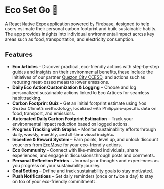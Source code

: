 # Eco Set Go 🌱

A React Native Expo application powered by Firebase, designed to help users estimate their personal carbon footprint and build sustainable habits. The app provides insights into individual environmental impact across key areas such as food, transportation, and electricity consumption.

## Features

- **Eco Articles** – Discover practical, eco-friendly actions with step-by-step guides and insights on their environmental benefits, these include the initiatives of our partner [Quezon City CCESD](facebook.com/qc.climatechangedepartment), and actions such as reducing meat-based meals to lower emissions.
- **Daily Eco Action Customization & Logging** – Choose and log personalized sustainable actions linked to Eco Articles for seamless habit tracking.
- **Carbon Footprint Quiz** – Get an initial footprint estimate using Nos Gestes Climat’s methodology, localized with Philippine-specific data on food, transport, and emissions.
- **Automated Daily Carbon Footprint Estimation** – Track your environmental impact reduction based on logged actions.
- **Progress Tracking with Graphs** – Monitor sustainability efforts through daily, weekly, monthly, and all-time visual insights.
- **Incentive & Reward System** – Earn points, level up, and unlock discount vouchers from [EcoMove](https://ecomoveph.com/) for your eco-friendly actions.
- **Eco Community** – Connect with like-minded individuals, share experiences, and engage in discussions through posts and comments.
- **Personal Reflection Entries** – Journal your thoughts and experiences as you progress on your sustainability journey.
- **Goal Setting** – Define and track sustainability goals to stay motivated.
- **Push Notifications** – Set daily reminders (once or twice a day) to stay on top of your eco-friendly commitments.
